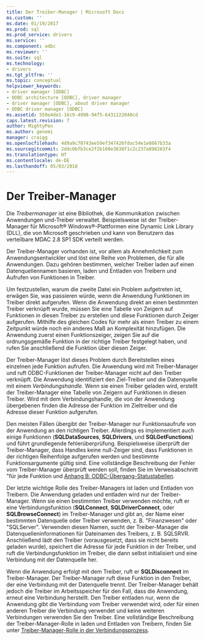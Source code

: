 ```yaml
---
title: Der Treiber-Manager | Microsoft Docs
ms.custom: ''
ms.date: 01/19/2017
ms.prod: sql
ms.prod_service: drivers
ms.service: ''
ms.component: odbc
ms.reviewer: ''
ms.suite: sql
ms.technology:
- drivers
ms.tgt_pltfrm: ''
ms.topic: conceptual
helpviewer_keywords:
- driver manager [ODBC]
- ODBC architecture [ODBC], driver manager
- driver manager [ODBC], about driver manager
- ODBC driver manager [ODBC]
ms.assetid: 559e4de1-16c9-4998-94f5-6431122040cd
caps.latest.revision: 7
author: MightyPen
ms.author: genemi
manager: craigg
ms.openlocfilehash: 4d9a9c70743ee59ef347426fdac54e1e8667b33a
ms.sourcegitcommit: 2ddc0bfb3ce2f2b160e3638f1c2c237a898263f4
ms.translationtype: HT
ms.contentlocale: de-DE
ms.lasthandoff: 05/03/2018
---
```

# <a name="the-driver-manager"></a>Der Treiber-Manager
Die *Treibermanager* ist eine Bibliothek, die Kommunikation zwischen Anwendungen und-Treiber verwaltet. Beispielsweise ist der Treiber-Manager für Microsoft® Windows®-Plattformen eine Dynamic Link Library (DLL), die von Microsoft geschrieben und kann von Benutzern das verteilbare MDAC 2.8 SP1 SDK verteilt werden.  
  
 Der Treiber-Manager vorhanden ist, vor allem als Annehmlichkeit zum Anwendungsentwickler und löst eine Reihe von Problemen, die für alle Anwendungen. Dazu gehören bestimmen, welcher Treiber laden auf einen Datenquellennamen basieren, laden und Entladen von Treibern und Aufrufen von Funktionen in Treiber.  
  
 Um festzustellen, warum die zweite Datei ein Problem aufgetreten ist, erwägen Sie, was passieren würde, wenn die Anwendung Funktionen im Treiber direkt aufgerufen. Wenn die Anwendung direkt an einen bestimmten Treiber verknüpft wurde, müssen Sie eine Tabelle von Zeigern auf Funktionen in diesen Treiber zu erstellen und diese Funktionen durch Zeiger aufgerufen. Mithilfe des gleichen Codes für mehr als einen Treiber zu einem Zeitpunkt würde noch ein anderes Maß an Komplexität hinzufügen. Die Anwendung zuerst einen Funktionszeiger, zeigen Sie auf die ordnungsgemäße Funktion in der richtige Treiber festgelegt haben, und rufen Sie anschließend die Funktion über diesen Zeiger.  
  
 Der Treiber-Manager löst dieses Problem durch Bereitstellen eines einzelnen jede Funktion aufrufen. Die Anwendung wird mit Treiber-Manager und ruft ODBC-Funktionen der Treiber-Manager nicht auf den Treiber verknüpft. Die Anwendung identifiziert den Ziel-Treiber und die Datenquelle mit einem *Verbindungshandle*. Wenn sie einen Treiber geladen wird, erstellt der Treiber-Manager eine Tabelle von Zeigern auf Funktionen in diesen Treiber. Wird mit dem Verbindungshandle, die von der Anwendung übergebenen finden die Adresse der Funktion im Zieltreiber und die Adresse dieser Funktion aufgerufen.  
  
 Den meisten Fällen übergibt der Treiber-Manager nur Funktionsaufrufe von der Anwendung an den richtigen Treiber. Allerdings es implementiert auch einige Funktionen (**SQLDataSources**, **SQLDrivers**, und **SQLGetFunctions**) und führt grundlegende fehlerüberprüfung. Beispielsweise überprüft der Treiber-Manager, dass Handles keine null-Zeiger sind, dass Funktionen in der richtigen Reihenfolge aufgerufen werden und bestimmte Funktionsargumente gültig sind. Eine vollständige Beschreibung der Fehler vom Treiber-Manager überprüft werden soll, finden Sie im Verweisabschnitt "für jede Funktion und [Anhang B: ODBC-Übergang-Statustabellen](../../odbc/reference/appendixes/appendix-b-odbc-state-transition-tables.md).  
  
 Der letzte wichtige Rolle des Treiber-Managers ist laden und Entladen von Treibern. Die Anwendung geladen und entladen wird nur der Treiber-Manager. Wenn sie einen bestimmten Treiber verwenden möchte, ruft er eine Verbindungsfunktion (**SQLConnect**, **SQLDriverConnect**, oder **SQLBrowseConnect**) im Treiber-Manager und gibt an, der Name einer bestimmten Datenquelle oder Treiber verwenden, z. B. "Finanzwesen" oder "SQLServer". Verwenden diesen Namen, sucht der Treiber-Manager die Datenquelleninformationen für Dateinamen des Treibers, z. B. SQLSRVR. Anschließend lädt den Treiber (vorausgesetzt, dass sie nicht bereits geladen wurde), speichert die Adresse für jede Funktion in der Treiber, und ruft die Verbindungsfunktion im Treiber, die dann selbst initialisiert und eine Verbindung mit der Datenquelle her.  
  
 Wenn die Anwendung erfolgt mit dem Treiber, ruft er **SQLDisconnect** im Treiber-Manager. Der Treiber-Manager ruft diese Funktion in den Treiber, der eine Verbindung mit der Datenquelle trennt. Der Treiber-Manager behält jedoch die Treiber im Arbeitsspeicher für den Fall, dass die Anwendung, erneut eine Verbindung herstellt. Den Treiber entladen nur, wenn die Anwendung gibt die Verbindung vom Treiber verwendet wird, oder für einen anderen Treiber die Verbindung verwendet und keine weiteren Verbindungen verwenden Sie den Treiber. Eine vollständige Beschreibung der Treiber-Manager-Rolle in laden und Entladen von Treibern, finden Sie unter [Treiber-Manager-Rolle in der Verbindungsprozess](../../odbc/reference/develop-app/driver-manager-s-role-in-the-connection-process.md).
